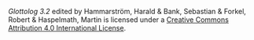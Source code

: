 *Glottolog 3.2* edited by
    Hammarström, Harald &
    Bank, Sebastian &
    Forkel, Robert &
    Haspelmath, Martin
is licensed under a [Creative Commons Attribution 4.0 International License](http://creativecommons.org/licenses/by/4.0/).